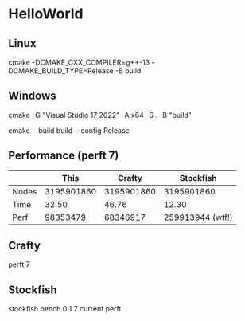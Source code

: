 # HelloWorld

## Linux

cmake -DCMAKE_CXX_COMPILER=g++-13 -DCMAKE_BUILD_TYPE=Release -B build

## Windows

cmake -G "Visual Studio 17 2022" -A x64 -S . -B "build"

cmake --build build --config Release

## Performance (perft 7)

|       | This       | Crafty     | Stockfish        |
|-------|------------|------------|------------------|
| Nodes | 3195901860 | 3195901860 | 3195901860       |
| Time  | 32.50      | 46.76      | 12.30            |
| Perf  | 98353479   | 68346917   | 259913944 (wtf!) |


## Crafty
perft 7

## Stockfish
stockfish bench 0 1 7 current perft
